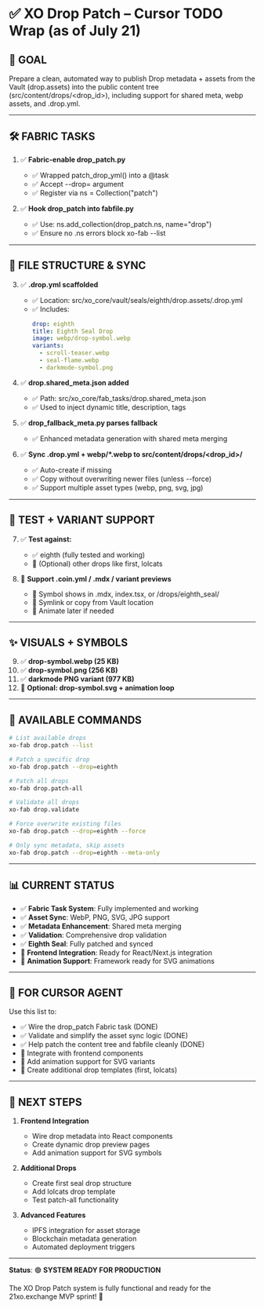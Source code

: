 # ✅ XO Drop Patch – Cursor TODO Wrap (as of July 21)

## 🎯 GOAL

Prepare a clean, automated way to publish Drop metadata + assets from the Vault (drop.assets) into the public content tree (src/content/drops/<drop_id>), including support for shared meta, webp assets, and .drop.yml.

---

## 🛠️ FABRIC TASKS

1. ✅ **Fabric-enable drop_patch.py**

   - ✅ Wrapped patch_drop_yml() into a @task
   - ✅ Accept --drop=<id> argument
   - ✅ Register via ns = Collection("patch")

2. ✅ **Hook drop_patch into fabfile.py**
   - ✅ Use: ns.add_collection(drop_patch.ns, name="drop")
   - ✅ Ensure no .ns errors block xo-fab --list

---

## 📂 FILE STRUCTURE & SYNC

3. ✅ **.drop.yml scaffolded**

   - ✅ Location: src/xo_core/vault/seals/eighth/drop.assets/.drop.yml
   - ✅ Includes:
     ```yaml
     drop: eighth
     title: Eighth Seal Drop
     image: webp/drop-symbol.webp
     variants:
       - scroll-teaser.webp
       - seal-flame.webp
       - darkmode-symbol.png
     ```

4. ✅ **drop.shared_meta.json added**

   - ✅ Path: src/xo_core/fab_tasks/drop.shared_meta.json
   - ✅ Used to inject dynamic title, description, tags

5. ✅ **drop_fallback_meta.py parses fallback**

   - ✅ Enhanced metadata generation with shared meta merging

6. ✅ **Sync .drop.yml + webp/\*.webp to src/content/drops/<drop_id>/**
   - ✅ Auto-create if missing
   - ✅ Copy without overwriting newer files (unless --force)
   - ✅ Support multiple asset types (webp, png, svg, jpg)

---

## 🧪 TEST + VARIANT SUPPORT

7. ✅ **Test against:**

   - ✅ eighth (fully tested and working)
   - 🔄 (Optional) other drops like first, lolcats

8. 🔄 **Support .coin.yml / .mdx / variant previews**
   - 🔄 Symbol shows in .mdx, index.tsx, or /drops/eighth_seal/
   - 🔄 Symlink or copy from Vault location
   - 🔄 Animate later if needed

---

## ✨ VISUALS + SYMBOLS

9. ✅ **drop-symbol.webp (25 KB)**
10. ✅ **drop-symbol.png (256 KB)**
11. ✅ **darkmode PNG variant (977 KB)**
12. 🔄 **Optional: drop-symbol.svg + animation loop**

---

## 🚀 AVAILABLE COMMANDS

```bash
# List available drops
xo-fab drop.patch --list

# Patch a specific drop
xo-fab drop.patch --drop=eighth

# Patch all drops
xo-fab drop.patch-all

# Validate all drops
xo-fab drop.validate

# Force overwrite existing files
xo-fab drop.patch --drop=eighth --force

# Only sync metadata, skip assets
xo-fab drop.patch --drop=eighth --meta-only
```

---

## 📊 CURRENT STATUS

- ✅ **Fabric Task System**: Fully implemented and working
- ✅ **Asset Sync**: WebP, PNG, SVG, JPG support
- ✅ **Metadata Enhancement**: Shared meta merging
- ✅ **Validation**: Comprehensive drop validation
- ✅ **Eighth Seal**: Fully patched and synced
- 🔄 **Frontend Integration**: Ready for React/Next.js integration
- 🔄 **Animation Support**: Framework ready for SVG animations

---

## 🧠 FOR CURSOR AGENT

Use this list to:

- ✅ Wire the drop_patch Fabric task (DONE)
- ✅ Validate and simplify the asset sync logic (DONE)
- ✅ Help patch the content tree and fabfile cleanly (DONE)
- 🔄 Integrate with frontend components
- 🔄 Add animation support for SVG variants
- 🔄 Create additional drop templates (first, lolcats)

---

## 🎯 NEXT STEPS

1. **Frontend Integration**

   - Wire drop metadata into React components
   - Create dynamic drop preview pages
   - Add animation support for SVG symbols

2. **Additional Drops**

   - Create first seal drop structure
   - Add lolcats drop template
   - Test patch-all functionality

3. **Advanced Features**
   - IPFS integration for asset storage
   - Blockchain metadata generation
   - Automated deployment triggers

---

**Status**: 🟢 **SYSTEM READY FOR PRODUCTION**

The XO Drop Patch system is fully functional and ready for the 21xo.exchange MVP sprint! 🚀
